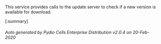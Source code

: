 






This service provides calls to the update server to check if a new version is available for download.

[:summary]

###### Auto generated by Pydio Cells Enterprise Distribution v2.0.4 on 20-Feb-2020
